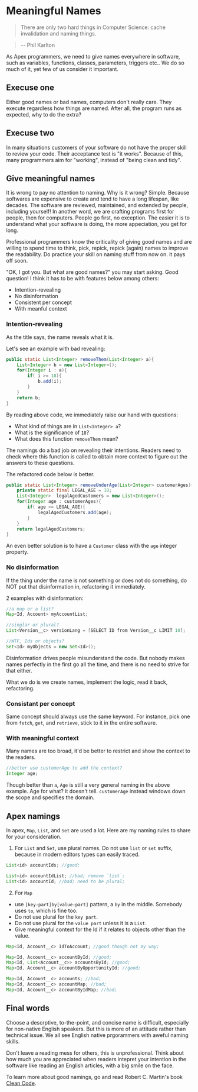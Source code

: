 # Meaningful Names

>There are only two hard things in Computer Science: cache invalidation and naming things.

>-- Phil Karlton

As Apex programmers, we need to give names everywhere in software, such as variables, functions, classes, parameters, triggers etc.. We do so much of it, yet few of us consider it important.

## Execuse one

Either good names or bad names, computers don't really care. They execute regardless how things are named. After all, the program runs as expected, why to do the extra?

## Execuse two

In many situations customers of your software do not have the proper skill to review your code. Their acceptance test is "it works". Because of this, many programmers aim for "working", instead of "being clean and tidy".

## Give meaningful names

It is wrong to pay no attention to naming. Why is it wrong? Simple. Because softwares are expensive to create and tend to have a long lifespan, like decades. The software are reviewed, maintained, and extended by people, including yourself! In another word, we are crafting programs first for people, then for computers. People go first, no exception. The easier it is to understand what your software is doing, the more appeciation, you get for long.

Professional programmers know the criticality of giving good names and are willing to spend time to think, pick, repick, repick (again) names to improve the readability. Do practice your skill on naming stuff from now on. it pays off soon.

"OK, I got you. But what are good names?" you may start asking. Good question! I think it has to be with features below among others:

- Intention-revealing
- No disinformation
- Consistent per concept
- With meanful context

### Intention-revealing

As the title says, the name reveals what it is.

Let's see an example with bad revealing:

```java
public static List<Integer> removeThem(List<Integer> a){
	List<Integer> b = new List<Integer>();
	for(Integer i : a){
		if( i >= 18){
			b.add(i);
		}
	}
	return b;
}
```

By reading above code, we immediately raise our hand with questions:

- What kind of things are in `List<Integer> a`?
- What is the significance of `18`?
- What does this function `removeThem` mean?

The namings do a bad job on revealing their intentions. Readers need to check where this function is called to obtain more context to figure out the answers to these questions.

The refactored code below is better.

```java
public static List<Integer> removeUnderAge(List<Integer> customerAges){
	private static final LEGAL_AGE = 18;
	List<Integer>  legalAgedCustomers = new List<Integer>();
	for(Integer age : customerAges){
		if( age >= LEGAL_AGE){
			legalAgedCustomers.add(age);
		}
	}
	return legalAgedCustomers;
}
```

An even better solution is to have a `Customer` class with the `age` integer property.

### No disinformation

If the thing under the name is not something or does not do something, do NOT put that disinformation in, refactoring it immediately.

2 examples with disinformation:

```java
//a map or a list?
Map<Id, Account> myAccountList;
```

```java
//singlar or plural?
List<Version__c> versionLang = [SELECT ID from Version__c LIMIT 10];
```

```java
//WTF, Ids or objects?
Set<Id> myObjects = new Set<Id>();
```

Disinformation drives people misunderstand the code. But nobody makes names perfectly in the first go all the time, and there is no need to strive for that either.

What we do is we create names, implement the logic, read it back, refactoring.

### Consistant per concept

Same concept should always use the same keyword. For instance, pick one from `fetch`, `get`, and `retrieve`, stick to it in the entire software.

### With meaningful context

Many names are too broad, it'd be better to restrict and show the context to the readers.

```java
//better use customerAge to add the context?
Integer age;
```

Though better than `a`, `Age` is still a very general naming in the above example. Age for what? it doesn't tell. `customerAge` instead windows down the scope and specifies the domain.

## Apex namings

In apex, `Map`, `List`, and `Set` are used a lot. Here are my naming rules to share for your consideration.

1. For `List` and `Set`, use plural names. Do not use `list` or `set` suffix, because in modern editors types can easily traced.

```java
List<id> accountIds; //good;

List<id> accountIdList; //bad; remove `list`;
List<id> accountId; //bad; need to be plural;
```

2. For `Map`

- use `[key-part]by[value-part]` pattern, a `by` in the middle. Somebody uses `to`, which is fine too.
- Do not use plural for the `key part`.
- Do not use plural for the `value part` unless it is a `List`.
- Give meaningful context for the Id if it relates to objects other than the value.

```java
Map<Id, Account__c> IdToAccount; //good though not my way;

Map<Id, Account__c> accountById; //good;
Map<Id, List<Account__c>> accountsById; //good;
Map<Id, Account__c> accountByOpportunityId; //good;

Map<Id, Account__c> accounts; //bad;
Map<Id, Account__c> accountMap; //bad;
Map<Id, Account__c> accountByIdMap; //bad;
```

## Final words

Choose a descrptive, to-the-point, and concise name is difficult, especially for non-native English speakers. But this is more of an attitude rather than technical issue. We all see English native prgorammers with aweful naming skills.

Don't leave a reading mess for others, this is unprofessional. Think about how much you are appreciated when readers intepret your intention in the software like reading an English articles, with a big smile on the face.

To learn more about good namings, go and read Robert C. Martin's book [Clean Code](https://www.amazon.com/Clean-Code-Handbook-Software-Craftsmanship/dp/0132350882).


